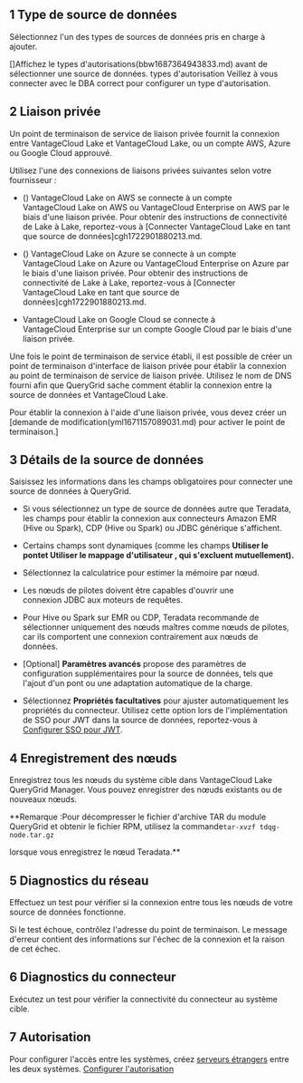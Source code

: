 ## 1 Type de source de données


Sélectionnez l'un des types de sources de données pris en charge à ajouter.

 []Affichez le types d'autorisations(bbw1687364943833.md) avant de sélectionner une source de données. types d'autorisation Veillez à vous connecter avec le DBA correct pour configurer un type d'autorisation.

## 2 Liaison privée


Un point de terminaison de service de liaison privée fournit la connexion entre VantageCloud Lake et VantageCloud Lake, ou un compte AWS, Azure ou Google Cloud approuvé.

Utilisez l'une des connexions de liaisons privées suivantes selon votre fournisseur :

-   () VantageCloud Lake on AWS se connecte à un compte VantageCloud Lake on AWS ou VantageCloud Enterprise on AWS par le biais d'une liaison privée. Pour obtenir des instructions de connectivité de Lake à Lake, reportez-vous à [Connecter VantageCloud Lake en tant que source de données]cgh1722901880213.md.


-   () VantageCloud Lake on Azure se connecte à un compte VantageCloud Lake on Azure ou VantageCloud Enterprise on Azure par le biais d'une liaison privée. Pour obtenir des instructions de connectivité de Lake à Lake, reportez-vous à [Connecter VantageCloud Lake en tant que source de données]cgh1722901880213.md.


-   VantageCloud Lake on Google Cloud se connecte à VantageCloud Enterprise sur un compte Google Cloud par le biais d'une liaison privée.


Une fois le point de terminaison de service établi, il est possible de créer un point de terminaison d'interface de liaison privée pour établir la connexion au point de terminaison de service de liaison privée. Utilisez le nom de DNS fourni afin que QueryGrid sache comment établir la connexion entre la source de données et VantageCloud Lake.

Pour établir la connexion à l'aide d'une liaison privée, vous devez créer un [demande de modification(yml1671157089031.md) pour activer le point de terminaison.]

## 3 Détails de la source de données


Saisissez les informations dans les champs obligatoires pour connecter une source de données à QueryGrid.

-   Si vous sélectionnez un type de source de données autre que Teradata, les champs pour établir la connexion aux connecteurs Amazon EMR (Hive ou Spark), CDP (Hive ou Spark) ou JDBC générique s'affichent.


-   Certains champs sont dynamiques (comme les champs **Utiliser le pontet **Utiliser le mappage d'utilisateur** , qui s'excluent mutuellement).**


-   Sélectionnez la calculatrice pour estimer la mémoire par nœud.


-   Les nœuds de pilotes doivent être capables d'ouvrir une connexion JDBC aux moteurs de requêtes.


-   Pour Hive ou Spark sur EMR ou CDP, Teradata recommande de sélectionner uniquement des nœuds maîtres comme nœuds de pilotes, car ils comportent une connexion contrairement aux nœuds de données.


-   [Optional] **Paramètres avancés** propose des paramètres de configuration supplémentaires pour la source de données, tels que l'ajout d'un pont ou une adaptation automatique de la charge.


-   Sélectionnez **Propriétés facultatives** pour ajuster automatiquement les propriétés du connecteur. Utilisez cette option lors de l'implémentation de SSO pour JWT dans la source de données, reportez-vous à [Configurer SSO pour JWT](esw1713987246219.md).


## 4 Enregistrement des nœuds


Enregistrez tous les nœuds du système cible dans VantageCloud Lake QueryGrid Manager. Vous pouvez enregistrer des nœuds existants ou de nouveaux nœuds.

**Remarque :Pour décompresser le fichier d'archive TAR du module QueryGrid et obtenir le fichier RPM, utilisez la commande`
    tar-xvzf tdqg-node.tar.gz
    ` 

   lorsque vous enregistrez le nœud Teradata.**

## 5 Diagnostics du réseau


Effectuez un test pour vérifier si la connexion entre tous les nœuds de votre source de données fonctionne.

Si le test échoue, contrôlez l'adresse du point de terminaison. Le message d'erreur contient des informations sur l'échec de la connexion et la raison de cet échec.

## 6 Diagnostics du connecteur


Exécutez un test pour vérifier la connectivité du connecteur au système cible.

## 7 Autorisation


Pour configurer l'accès entre les systèmes, créez [serveurs étrangers](bbo1735955417476.md) entre les deux systèmes. [Configurer l'autorisation](bbw1687364943833.md)

